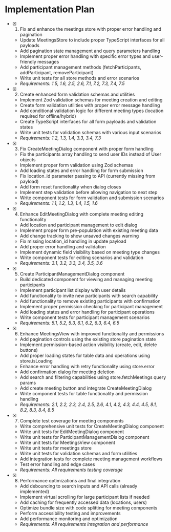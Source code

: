 # Implementation Plan

- [x] 1. Fix and enhance the meetings store with proper error handling and pagination

  - Update MeetingsStore to include proper TypeScript interfaces for all payloads
  - Add pagination state management and query parameters handling
  - Implement proper error handling with specific error types and user-friendly messages
  - Add participant management methods (fetchParticipants, addParticipant, removeParticipant)
  - Write unit tests for all store methods and error scenarios
  - _Requirements: 1.5, 1.6, 2.5, 2.6, 7.1, 7.2, 7.3, 7.4, 7.5_

- [x] 2. Create enhanced form validation schemas and utilities

  - Implement Zod validation schemas for meeting creation and editing
  - Create form validation utilities with proper error message handling
  - Add conditional validation logic for different meeting types (location required for offline/hybrid)
  - Create TypeScript interfaces for all form payloads and validation states
  - Write unit tests for validation schemas with various input scenarios
  - _Requirements: 1.2, 1.3, 1.4, 3.3, 3.4, 7.3_

- [x] 3. Fix CreateMeetingDialog component with proper form handling

  - Fix the participants array handling to send user IDs instead of User objects
  - Implement proper form validation using Zod schemas
  - Add loading states and error handling for form submission
  - Fix location_id parameter passing to API (currently missing from payload)
  - Add form reset functionality when dialog closes
  - Implement step validation before allowing navigation to next step
  - Write component tests for form validation and submission scenarios
  - _Requirements: 1.1, 1.2, 1.3, 1.4, 1.5, 1.6_

- [x] 4. Enhance EditMeetingDialog with complete meeting editing functionality

  - Add location and participant management to edit dialog
  - Implement proper form pre-population with existing meeting data
  - Add change tracking to show unsaved changes warning
  - Fix missing location_id handling in update payload
  - Add proper error handling and validation
  - Implement dynamic field visibility based on meeting type changes
  - Write component tests for editing scenarios and validation
  - _Requirements: 3.1, 3.2, 3.3, 3.4, 3.5, 3.6_

- [x] 5. Create ParticipantManagementDialog component

  - Build dedicated component for viewing and managing meeting participants
  - Implement participant list display with user details
  - Add functionality to invite new participants with search capability
  - Add functionality to remove existing participants with confirmation
  - Implement proper permission checking for participant management
  - Add loading states and error handling for participant operations
  - Write component tests for participant management scenarios
  - _Requirements: 5.1, 5.2, 5.3, 6.1, 6.2, 6.3, 6.4, 6.5_

- [x] 6. Enhance MeetingsView with improved functionality and permissions

  - Add pagination controls using the existing store pagination state
  - Implement permission-based action visibility (create, edit, delete buttons)
  - Add proper loading states for table data and operations using store.isLoading
  - Enhance error handling with retry functionality using store.error
  - Add confirmation dialog for meeting deletion
  - Add search and filtering capabilities using store.fetchMeetings query params
  - Add create meeting button and integrate CreateMeetingDialog
  - Write component tests for table functionality and permission handling
  - _Requirements: 2.1, 2.2, 2.3, 2.4, 2.5, 2.6, 4.1, 4.2, 4.3, 4.4, 4.5, 8.1, 8.2, 8.3, 8.4, 8.5_

- [x] 7. Complete test coverage for meeting components

  - Write comprehensive unit tests for CreateMeetingDialog component
  - Write unit tests for EditMeetingDialog component
  - Write unit tests for ParticipantManagementDialog component
  - Write unit tests for MeetingsView component
  - Write unit tests for meetings store
  - Write unit tests for validation schemas and form utilities
  - Add integration tests for complete meeting management workflows
  - Test error handling and edge cases
  - _Requirements: All requirements testing coverage_

- [x] 8. Performance optimizations and final integration
  - Add debouncing to search inputs and API calls (already implemented)
  - Implement virtual scrolling for large participant lists if needed
  - Add caching for frequently accessed data (locations, users)
  - Optimize bundle size with code splitting for meeting components
  - Perform accessibility testing and improvements
  - Add performance monitoring and optimization
  - _Requirements: All requirements integration and performance_
